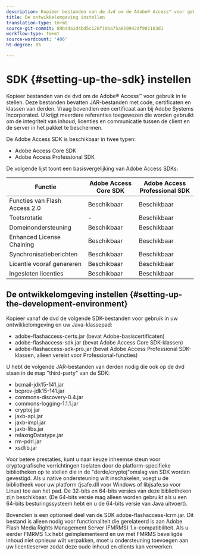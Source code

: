 ```yaml
---
description: Kopieer bestanden van de dvd om de Adobe® Access™ voor gebruik in te stellen. Deze bestanden bevatten JAR-bestanden met code, certificaten en klassen van derden. Vraag bovendien een certificaat aan bij Adobe Systems Incorporated. U krijgt meerdere referenties toegewezen die worden gebruikt om de integriteit van inhoud, licenties en communicatie tussen de client en de server in het pakket te beschermen.
title: De ontwikkelomgeving instellen
translation-type: tm+mt
source-git-commit: 89bdda1d4bd5c126f19ba75a819942df901183d1
workflow-type: tm+mt
source-wordcount: '406'
ht-degree: 0%

---
```



# SDK {#setting-up-the-sdk} instellen

Kopieer bestanden van de dvd om de Adobe® Access™ voor gebruik in te stellen. Deze bestanden bevatten JAR-bestanden met code, certificaten en klassen van derden. Vraag bovendien een certificaat aan bij Adobe Systems Incorporated. U krijgt meerdere referenties toegewezen die worden gebruikt om de integriteit van inhoud, licenties en communicatie tussen de client en de server in het pakket te beschermen.

De Adobe Access SDK is beschikbaar in twee typen:
* Adobe Access Core SDK
* Adobe Access Professional SDK

De volgende lijst toont een basisvergelijking van Adobe Access SDKs:

| Functie | Adobe Access Core SDK | Adobe Access Professional SDK |
|---|---|---|
| Functies van Flash Access 2.0 | Beschikbaar | Beschikbaar |
| Toetsrotatie | - | Beschikbaar |
| Domeinondersteuning | Beschikbaar | Beschikbaar |
| Enhanced License Chaining | Beschikbaar | Beschikbaar |
| Synchronisatieberichten | Beschikbaar | Beschikbaar |
| Licentie vooraf genereren | Beschikbaar | Beschikbaar |
| Ingesloten licenties | Beschikbaar | Beschikbaar |

## De ontwikkelomgeving instellen {#setting-up-the-development-environment}

Kopieer vanaf de dvd de volgende SDK-bestanden voor gebruik in uw ontwikkelomgeving en uw Java-klassepad:

* adobe-flashaccess-certs.jar (bevat Adobe-basiscertificaten)
* adobe-flashaccess-sdk.jar (bevat Adobe Access Core SDK-klassen)
* adobe-flashaccess-sdk-pro.jar (bevat Adobe Access Professional SDK-klassen, alleen vereist voor Professional-functies)

U hebt de volgende JAR-bestanden van derden nodig die ook op de dvd staan in de map &quot;third-party&quot; van de SDK:

* bcmail-jdk15-141.jar
* bcprov-jdk15-141.jar
* commons-discovery-0.4.jar
* commons-logging-1.1.1.jar
* cryptoj.jar
* jaxb-api.jar
* jaxb-impl.jar
* jaxb-libs.jar
* relaxngDatatype.jar
* rm-pdrl.jar
* xsdlib.jar

Voor betere prestaties, kunt u naar keuze inheemse steun voor cryptografische verrichtingen toelaten door de platform-specifieke bibliotheken op te stellen die in de &quot;derde/cryptoj&quot;omslag van SDK worden gevestigd. Als u native ondersteuning wilt inschakelen, voegt u de bibliotheek voor uw platform (jsafe.dll voor Windows of libjsafe.so voor Linux) toe aan het pad. De 32-bits en 64-bits versies van deze bibliotheken zijn beschikbaar. (De 64-bits versie mag alleen worden gebruikt als u een 64-bits besturingssysteem hebt en u de 64-bits versie van Java uitvoert).

Bovendien is een optioneel deel van de SDK adobe-flashaccess-lcrm.jar. Dit bestand is alleen nodig voor functionaliteit die gerelateerd is aan Adobe Flash Media Rights Management Server (FMRMS) 1.x-compatibiliteit. Als u eerder FMRMS 1.x hebt geïmplementeerd en uw met FMRMS beveiligde inhoud niet opnieuw wilt verpakken, moet u ondersteuning toevoegen aan uw licentieserver zodat deze oude inhoud en clients kan verwerken.
